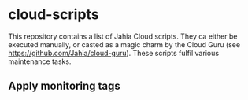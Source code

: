 # cloud-scripts

This repository contains a list of Jahia Cloud scripts. They ca either be executed manually, or casted as a magic charm by the Cloud Guru (see https://github.com/Jahia/cloud-guru).
These scripts fulfil various maintenance tasks.

## Apply monitoring tags

